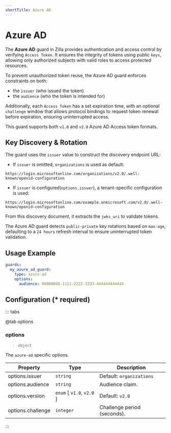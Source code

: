 ```yaml
---
shortTitle: Azure AD
---
```


# Azure AD

The **Azure AD** guard in Zilla provides authentication and access control by verifying `Access Token`. It ensures the integrity of tokens using public `keys`, allowing only authorized subjects with valid roles to access protected resources.

To prevent unauthorized token reuse, the Azure AD guard enforces constraints on both:

- the `issuer` (who issued the token)
- the `audience` (who the token is intended for)

Additionally, each `Access Token` has a set expiration time, with an optional `challenge` window that allows protocol bindings to request token renewal before expiration, ensuring uninterrupted access.

This guard supports both `v1.0` and `v2.0` Azure AD Access token formats.

## Key Discovery & Rotation

The guard uses the `issuer` value to construct the discovery endpoint URL:

- If `issuer` is omitted, `organizations` is used as default:
```text
https://login.microsoftonline.com/organizations/v2.0/.well-known/openid-configuration
```

- If `issuer` is configured(`options.issuer`), a tenant-specific configuration is used:
```text
https://login.microsoftonline.com/example.onmicrosoft.com/v2.0/.well-known/openid-configuration
```

From this discovery document, it extracts the `jwks_uri` to validate tokens.

The Azure AD guard detects `public-private` key rotations based on `max-age`, defaulting to a `24 hours` refresh interval to ensure uninterrupted token validation.

## Usage Example

```yaml {2}
guards:
  my_azure_ad_guard:
    type: azure-ad
    options:
      audience: 00000000-1111-2222-3333-444444444444
```

## Configuration (\* required)

::: tabs

@tab options

### options

> `object`

The `azure-ad` specific options.

| Property          | Type                             | Description                 |
|-------------------|----------------------------------|-----------------------------|
| options.issuer    | `string`              | Default: `organizations`               |
| options.audience  | `string`                         | Audience claim.             |
| options.version   | `enum` [ `v1.0`, `v2.0` ] | Default: `v2.0`             |
| options.challenge | `integer`                        | Challenge period (seconds). |

:::
